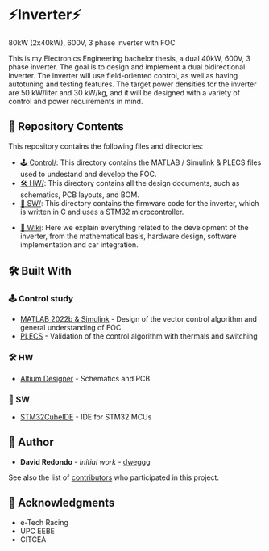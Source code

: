 # ⚡Inverter⚡
80kW (2x40kW), 600V, 3 phase inverter with FOC 

This is my Electronics Engineering bachelor thesis, a dual 40kW, 600V, 3 phase inverter. The goal is to design and implement a dual bidirectional inverter. The inverter will use field-oriented control, as well as having autotuning and testing features. The target power densities for the inverter are 50 kW/liter and 30 kW/kg, and it will be designed with a variety of control and power requirements in mind.

## 📁 Repository Contents
This repository contains the following files and directories:

* [🕹️ Control/](https://github.com/dweggg/Inverter/blob/main/Control/): This directory contains the MATLAB / Simulink & PLECS files used to undestand and develop the FOC.
* [🛠️ HW/](https://github.com/dweggg/Inverter/blob/main/HW/): This directory contains all the design documents, such as schematics, PCB layouts, and BOM.
* [💾 SW/](https://github.com/dweggg/Inverter/blob/main/SW/): This directory contains the firmware code for the inverter, which is written in C and uses a STM32 microcontroller.

- [🧠 Wiki](https://github.com/dweggg/Inverter/wiki): Here we explain everything related to the development of the inverter, from the mathematical basis, hardware design, software implementation and car integration.

## 🛠️ Built With
### 🕹️ Control study
* [MATLAB 2022b & Simulink](https://www.mathworks.com/products/matlab.html) - Design of the vector control algorithm and general understanding of FOC
* [PLECS](https://www.plexim.com/products/plecs) - Validation of the control algorithm with thermals and switching

### 🛠️ HW
* [Altium Designer](www.https://www.altium.com/es/altium-designer/) - Schematics and PCB

### 💾 SW
* [STM32CubeIDE](https://www.st.com/en/development-tools/stm32cubeide.html) - IDE for STM32 MCUs


## 👤 Author

* **David Redondo** - *Initial work* - [dweggg](https://github.com/dweggg)

See also the list of [contributors](https://github.com/dweggg/Inverter/contributors) who participated in this project.


## 👏 Acknowledgments

* e-Tech Racing
* UPC EEBE
* CITCEA
